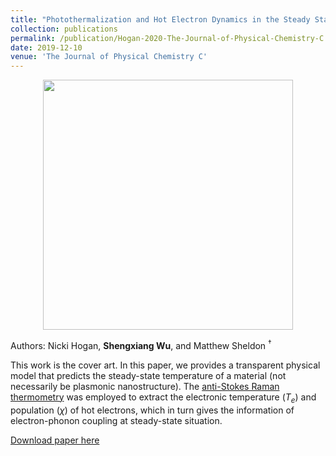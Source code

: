 ```yaml
---
title: "Photothermalization and Hot Electron Dynamics in the Steady State"
collection: publications
permalink: /publication/Hogan-2020-The-Journal-of-Physical-Chemistry-C
date: 2019-12-10
venue: 'The Journal of Physical Chemistry C'
---
```

<p align="center">
<img src="http://Shengxiang-Joey-Wu.github.io/images/jpcc_cover.jpg" width="400">
</p>  

Authors: Nicki Hogan, **Shengxiang Wu**, and Matthew Sheldon $^\dagger$

This work is the cover art. In this paper, we provides a transparent physical model that predicts the steady-state temperature of a material (not necessarily be plasmonic nanostructure). The [anti-Stokes Raman thermometry](/publication/Wu-2019-ACS-Energy-Letters) was employed to extract the electronic temperature $(T_e)$ and population $(\chi)$ of hot electrons, which in turn gives the information of electron-phonon coupling at steady-state situation. 

[Download paper here](http://Shengxiang-Joey-Wu.github.io/files/Hogan-2020-The-Journal-of-Physical-Chemistry-C.pdf)

